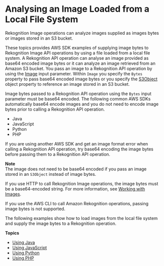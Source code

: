 # Analysing an Image Loaded from a Local File System<a name="images-bytes"></a>

Rekognition Image operations can analyze images supplied as images bytes or images stored in an S3 bucket\.

These topics provides AWS SDK examples of supplying image bytes to Rekognition Image API operations by using a file loaded from a local file system\. A Rekognition API operation can analyse an image provided as base64 encoded image bytes or it can analyze an image retrieved from an Amazon S3 bucket\. You pass an image to a Rekognition API operation by using the [Image](API_Image.md) input parameter\. Within `Image` you specify the `Bytes` property to pass base64 encoded image bytes or you specify the [S3Object](API_S3Object.md) object property to reference an image stored in an S3 bucket\.

Image bytes passed to a Rekognition API operation using the `Bytes` input parameter must be base64 encoded\. The following common AWS SDKs automatically base64 encode images and you do not need to encode image bytes prior to calling a Rekognition API operation\.
+ Java
+ JavaScript
+ Python
+ PHP

If you are using another AWS SDK and get an image format error when calling a Rekognition API operation, try base64 encoding the image bytes before passing them to a Rekognition API operation\.

**Note**  
The image does not need to be base64 encoded if you pass an image stored in an `S3Object` instead of image bytes\.

 If you use HTTP to call Rekognition Image operations, the image bytes must be a base64\-encoded string\. For more information, see [Working with Images](images.md)\.

If you use the AWS CLI to call Amazon Rekognition operations, passing image bytes is not supported\.

 The following examples show how to load images from the local file system and supply the image bytes to a Rekognition operation\. 

**Topics**
+ [Using Java](images-bytes-java.md)
+ [Using JavaScript](image-bytes-javascript.md)
+ [Using Python](images-bytes-python.md)
+ [Using PHP](images-bytes-php.md)